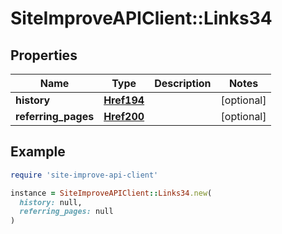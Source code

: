# SiteImproveAPIClient::Links34

## Properties

| Name | Type | Description | Notes |
| ---- | ---- | ----------- | ----- |
| **history** | [**Href194**](Href194.md) |  | [optional] |
| **referring_pages** | [**Href200**](Href200.md) |  | [optional] |

## Example

```ruby
require 'site-improve-api-client'

instance = SiteImproveAPIClient::Links34.new(
  history: null,
  referring_pages: null
)
```

